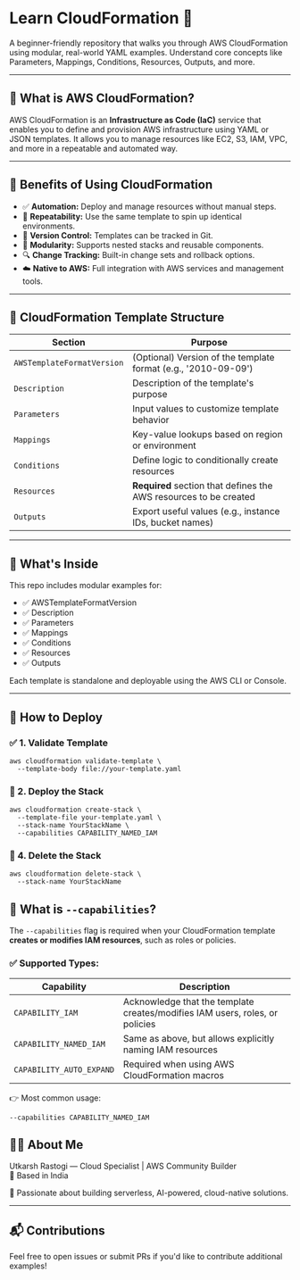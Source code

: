 # Learn CloudFormation 📘

A beginner-friendly repository that walks you through AWS CloudFormation using modular, real-world YAML examples. Understand core concepts like Parameters, Mappings, Conditions, Resources, Outputs, and more.

---

## 🚀 What is AWS CloudFormation?

AWS CloudFormation is an **Infrastructure as Code (IaC)** service that enables you to define and provision AWS infrastructure using YAML or JSON templates. It allows you to manage resources like EC2, S3, IAM, VPC, and more in a repeatable and automated way.

---

## 🎯 Benefits of Using CloudFormation

- ✅ **Automation:** Deploy and manage resources without manual steps.
- 🔄 **Repeatability:** Use the same template to spin up identical environments.
- 📝 **Version Control:** Templates can be tracked in Git.
- 🧩 **Modularity:** Supports nested stacks and reusable components.
- 🔍 **Change Tracking:** Built-in change sets and rollback options.
- ☁️ **Native to AWS:** Full integration with AWS services and management tools.

---

## 📐 CloudFormation Template Structure

| Section                    | Purpose                                                                 |
|----------------------------|-------------------------------------------------------------------------|
| `AWSTemplateFormatVersion`| (Optional) Version of the template format (e.g., '2010-09-09')           |
| `Description`              | Description of the template's purpose                                   |
| `Parameters`               | Input values to customize template behavior                             |
| `Mappings`                 | Key-value lookups based on region or environment                        |
| `Conditions`               | Define logic to conditionally create resources                          |
| `Resources`                | **Required** section that defines the AWS resources to be created       |
| `Outputs`                  | Export useful values (e.g., instance IDs, bucket names)                 |

---

## 📁 What's Inside

This repo includes modular examples for:

- ✅ AWSTemplateFormatVersion
- ✅ Description
- ✅ Parameters
- ✅ Mappings
- ✅ Conditions
- ✅ Resources
- ✅ Outputs

Each template is standalone and deployable using the AWS CLI or Console.

---

## 📌 How to Deploy

### ✅ 1. Validate Template
```
aws cloudformation validate-template \
  --template-body file://your-template.yaml
```

### 🚀 2. Deploy the Stack
```
aws cloudformation create-stack \
  --template-file your-template.yaml \
  --stack-name YourStackName \
  --capabilities CAPABILITY_NAMED_IAM
```

### 🧹 4. Delete the Stack
```
aws cloudformation delete-stack \
  --stack-name YourStackName
```


## 🔐 What is `--capabilities`?

The `--capabilities` flag is required when your CloudFormation template **creates or modifies IAM resources**, such as roles or policies.

### ✅ Supported Types:

| Capability               | Description                                                             |
|--------------------------|-------------------------------------------------------------------------|
| `CAPABILITY_IAM`         | Acknowledge that the template creates/modifies IAM users, roles, or policies |
| `CAPABILITY_NAMED_IAM`   | Same as above, but allows explicitly naming IAM resources               |
| `CAPABILITY_AUTO_EXPAND` | Required when using AWS CloudFormation macros                           |

👉 Most common usage:
```
--capabilities CAPABILITY_NAMED_IAM
```


## 🧑‍💻 About Me

Utkarsh Rastogi — Cloud Specialist | AWS Community Builder  
📍 Based in India  

🚀 Passionate about building serverless, AI-powered, cloud-native solutions.

---

## 📬 Contributions

Feel free to open issues or submit PRs if you'd like to contribute additional examples!